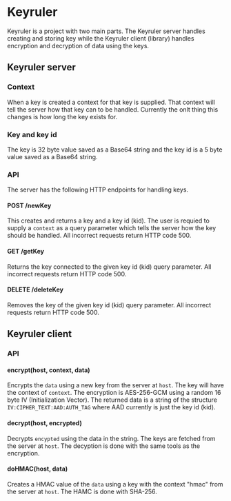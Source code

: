 # Keyruler

Keyruler is a project with two main parts. The Keyruler server handles creating and storing key while the Keyruler client (library)
handles encryption and decryption of data using the keys.

## Keyruler server

### Context
When a key is created a context for that key is supplied. That context will tell the server how that key can to be handled. Currently the
onlt thing this changes is how long the key exists for.

### Key and key id
The key is 32 byte value saved as a Base64 string and the key id is a 5 byte value saved as a Base64 string.

### API
The server has the following HTTP endpoints for handling keys.

#### POST /newKey
This creates and returns a key and a key id (kid). The user is requied to supply a `context` as a query parameter which tells the server
how the key should be handled. All incorrect requests return HTTP code 500.

#### GET /getKey
Returns the key connected to the given key id (kid) query parameter. All incorrect requests return HTTP code 500.

#### DELETE /deleteKey
Removes the key of the given key id (kid) query parameter. All incorrect requests return HTTP code 500.

## Keyruler client

### API

#### encrypt(host, context, data)
Encrypts the `data` using a new key from the server at `host`. The key will have the context of `context`. The encryption is AES-256-GCM
using a random 16 byte IV (Initialization Vector). The returned data is a string of the structure `IV:CIPHER_TEXT:AAD:AUTH_TAG` where AAD
currently is just the key id (kid).

#### decrypt(host, encrypted)
Decrypts `encypted` using the data in the string. The keys are fetched from the server at `host`. The decyption is done with the same
tools as the encryption.

#### doHMAC(host, data)
Creates a HMAC value of the `data` using a key with the context "hmac" from the server at `host`. The HAMC is done with SHA-256.
